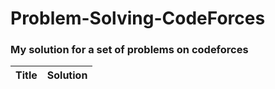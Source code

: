 # Problem-Solving-CodeForces
### My solution for a set of problems on codeforces

Title | Solution 
--- | --- 

